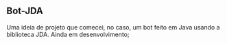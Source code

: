 ## Bot-JDA
Uma ideia de projeto que comecei, no caso, um bot feito em Java usando a biblioteca JDA. Ainda em desenvolvimento;
